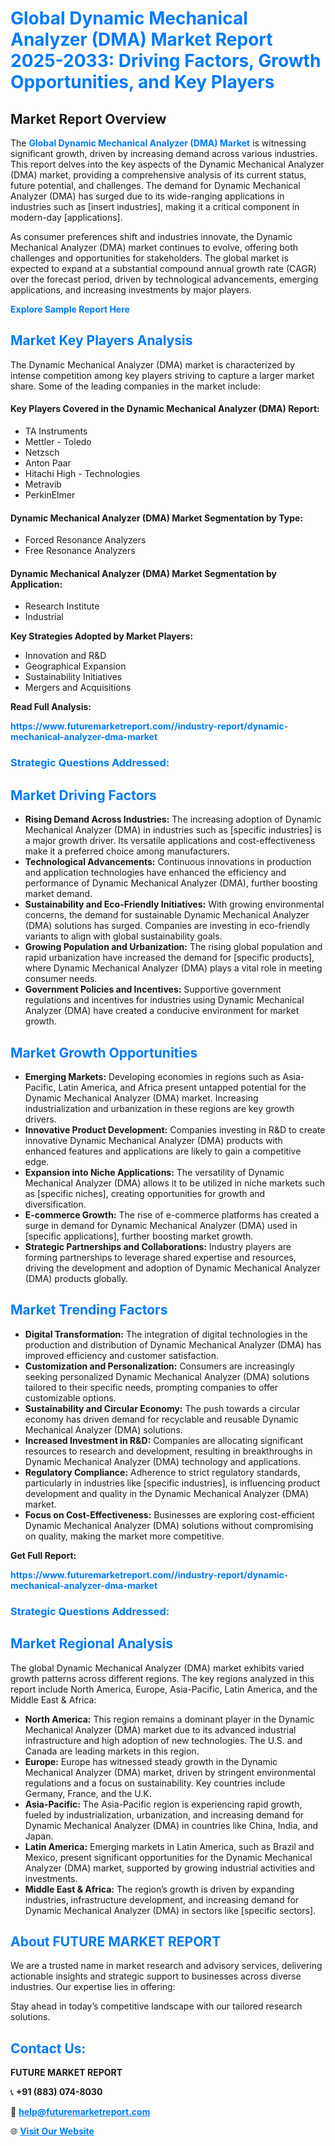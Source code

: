 <h1 style="color: #007BFF;">Global Dynamic Mechanical Analyzer (DMA) Market Report 2025-2033: Driving Factors, Growth Opportunities, and Key Players</h1>

<section id="overview">
<h2>Market Report Overview</h2>
<p>The <a href="https://www.futuremarketreport.com//industry-report/dynamic-mechanical-analyzer-dma-market" style="color: #007BFF; text-decoration: none;"><strong>Global Dynamic Mechanical Analyzer (DMA) Market</strong></a> is witnessing significant growth, driven by increasing demand across various industries. This report delves into the key aspects of the Dynamic Mechanical Analyzer (DMA) market, providing a comprehensive analysis of its current status, future potential, and challenges. The demand for Dynamic Mechanical Analyzer (DMA) has surged due to its wide-ranging applications in industries such as [insert industries], making it a critical component in modern-day [applications].</p>
<p>As consumer preferences shift and industries innovate, the Dynamic Mechanical Analyzer (DMA) market continues to evolve, offering both challenges and opportunities for stakeholders. The global market is expected to expand at a substantial compound annual growth rate (CAGR) over the forecast period, driven by technological advancements, emerging applications, and increasing investments by major players.</p>
</section>

<section id="overview">
<p><a href="https://www.futuremarketreport.com//request-sample/reportId=80458" style="color: #007BFF; text-decoration: none;"><strong>Explore Sample Report Here</strong></a></p>
</section>

<section id="key-players">
<h2 style="color: #007BFF;">Market Key Players Analysis</h2>
<p>The Dynamic Mechanical Analyzer (DMA) market is characterized by intense competition among key players striving to capture a larger market share. Some of the leading companies in the market include:</p>
<h4>Key Players Covered in the Dynamic Mechanical Analyzer (DMA) Report:</h4>
<ul><li>TA Instruments</li><li>Mettler - Toledo</li><li>Netzsch</li><li>Anton Paar</li><li>Hitachi High - Technologies</li><li>Metravib</li><li>PerkinElmer</li></ul>
<h4>Dynamic Mechanical Analyzer (DMA) Market Segmentation by Type:</h4>
<ul><li>Forced Resonance Analyzers</li><li>Free Resonance Analyzers</li></ul>

<h4>Dynamic Mechanical Analyzer (DMA) Market Segmentation by Application:</h4>
<ul><li>Research Institute</li><li>Industrial</li></ul>
<p><strong>Key Strategies Adopted by Market Players:</strong></p>
<ul>
<li>Innovation and R&D</li>
<li>Geographical Expansion</li>
<li>Sustainability Initiatives</li>
<li>Mergers and Acquisitions</li>
</ul>
</section>

<section>
<p><strong>Read Full Analysis: </strong></p><a href="https://www.futuremarketreport.com//industry-report/dynamic-mechanical-analyzer-dma-market" style="color: #007BFF; text-decoration: none;"><strong>https://www.futuremarketreport.com//industry-report/dynamic-mechanical-analyzer-dma-market</strong></a>
<h3 style="color: #007BFF;">Strategic Questions Addressed:</h3>
</section>

<section id="driving-factors">
<h2 style="color: #007BFF;">Market Driving Factors</h2>
<ul>
<li><strong>Rising Demand Across Industries:</strong> The increasing adoption of Dynamic Mechanical Analyzer (DMA) in industries such as [specific industries] is a major growth driver. Its versatile applications and cost-effectiveness make it a preferred choice among manufacturers.</li>
<li><strong>Technological Advancements:</strong> Continuous innovations in production and application technologies have enhanced the efficiency and performance of Dynamic Mechanical Analyzer (DMA), further boosting market demand.</li>
<li><strong>Sustainability and Eco-Friendly Initiatives:</strong> With growing environmental concerns, the demand for sustainable Dynamic Mechanical Analyzer (DMA) solutions has surged. Companies are investing in eco-friendly variants to align with global sustainability goals.</li>
<li><strong>Growing Population and Urbanization:</strong> The rising global population and rapid urbanization have increased the demand for [specific products], where Dynamic Mechanical Analyzer (DMA) plays a vital role in meeting consumer needs.</li>
<li><strong>Government Policies and Incentives:</strong> Supportive government regulations and incentives for industries using Dynamic Mechanical Analyzer (DMA) have created a conducive environment for market growth.</li>
</ul>
</section>

<section id="growth-opportunities">
<h2 style="color: #007BFF;">Market Growth Opportunities</h2>
<ul>
<li><strong>Emerging Markets:</strong> Developing economies in regions such as Asia-Pacific, Latin America, and Africa present untapped potential for the Dynamic Mechanical Analyzer (DMA) market. Increasing industrialization and urbanization in these regions are key growth drivers.</li>
<li><strong>Innovative Product Development:</strong> Companies investing in R&D to create innovative Dynamic Mechanical Analyzer (DMA) products with enhanced features and applications are likely to gain a competitive edge.</li>
<li><strong>Expansion into Niche Applications:</strong> The versatility of Dynamic Mechanical Analyzer (DMA) allows it to be utilized in niche markets such as [specific niches], creating opportunities for growth and diversification.</li>
<li><strong>E-commerce Growth:</strong> The rise of e-commerce platforms has created a surge in demand for Dynamic Mechanical Analyzer (DMA) used in [specific applications], further boosting market growth.</li>
<li><strong>Strategic Partnerships and Collaborations:</strong> Industry players are forming partnerships to leverage shared expertise and resources, driving the development and adoption of Dynamic Mechanical Analyzer (DMA) products globally.</li>
</ul>
</section>

<section id="trending-factors">
<h2 style="color: #007BFF;">Market Trending Factors</h2>
<ul>
<li><strong>Digital Transformation:</strong> The integration of digital technologies in the production and distribution of Dynamic Mechanical Analyzer (DMA) has improved efficiency and customer satisfaction.</li>
<li><strong>Customization and Personalization:</strong> Consumers are increasingly seeking personalized Dynamic Mechanical Analyzer (DMA) solutions tailored to their specific needs, prompting companies to offer customizable options.</li>
<li><strong>Sustainability and Circular Economy:</strong> The push towards a circular economy has driven demand for recyclable and reusable Dynamic Mechanical Analyzer (DMA) solutions.</li>
<li><strong>Increased Investment in R&D:</strong> Companies are allocating significant resources to research and development, resulting in breakthroughs in Dynamic Mechanical Analyzer (DMA) technology and applications.</li>
<li><strong>Regulatory Compliance:</strong> Adherence to strict regulatory standards, particularly in industries like [specific industries], is influencing product development and quality in the Dynamic Mechanical Analyzer (DMA) market.</li>
<li><strong>Focus on Cost-Effectiveness:</strong> Businesses are exploring cost-efficient Dynamic Mechanical Analyzer (DMA) solutions without compromising on quality, making the market more competitive.</li>
</ul>
</section>

<section>
<p><strong>Get Full Report: </strong></p><a href="https://www.futuremarketreport.com//industry-report/dynamic-mechanical-analyzer-dma-market" style="color: #007BFF; text-decoration: none;"><strong>https://www.futuremarketreport.com//industry-report/dynamic-mechanical-analyzer-dma-market</strong></a>
<h3 style="color: #007BFF;">Strategic Questions Addressed:</h3>
</section>


<section id="regional-analysis">
<h2 style="color: #007BFF;">Market Regional Analysis</h2>
<p>The global Dynamic Mechanical Analyzer (DMA) market exhibits varied growth patterns across different regions. The key regions analyzed in this report include North America, Europe, Asia-Pacific, Latin America, and the Middle East & Africa:</p>
<ul>
<li><strong>North America:</strong> This region remains a dominant player in the Dynamic Mechanical Analyzer (DMA) market due to its advanced industrial infrastructure and high adoption of new technologies. The U.S. and Canada are leading markets in this region.</li>
<li><strong>Europe:</strong> Europe has witnessed steady growth in the Dynamic Mechanical Analyzer (DMA) market, driven by stringent environmental regulations and a focus on sustainability. Key countries include Germany, France, and the U.K.</li>
<li><strong>Asia-Pacific:</strong> The Asia-Pacific region is experiencing rapid growth, fueled by industrialization, urbanization, and increasing demand for Dynamic Mechanical Analyzer (DMA) in countries like China, India, and Japan.</li>
<li><strong>Latin America:</strong> Emerging markets in Latin America, such as Brazil and Mexico, present significant opportunities for the Dynamic Mechanical Analyzer (DMA) market, supported by growing industrial activities and investments.</li>
<li><strong>Middle East & Africa:</strong> The region’s growth is driven by expanding industries, infrastructure development, and increasing demand for Dynamic Mechanical Analyzer (DMA) in sectors like [specific sectors].</li>
</ul>
</section>

<footer>
<h2 style="color: #007BFF;">About FUTURE MARKET REPORT</h2>
<p>We are a trusted name in market research and advisory services, delivering actionable insights and strategic support to businesses across diverse industries. Our expertise lies in offering:</p>

<p>Stay ahead in today’s competitive landscape with our tailored research solutions.</p>

<h2 style="color: #007BFF;">Contact Us:</h2>
<p><strong>FUTURE MARKET REPORT</strong></p>
<p>📞 <strong>+91 (883) 074-8030</strong></p>
<p>📧 <strong><a href="mailto:help@futuremarketreport.com" style="color: #007BFF;">help@futuremarketreport.com</a></strong></p>
<p>🌐 <strong><a href="https://www.futuremarketreport.com/" style="color: #007BFF;">Visit Our Website</a></strong></p>
</footer>